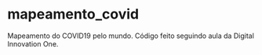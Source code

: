 # mapeamento_covid
Mapeamento do COVID19 pelo mundo. Código feito seguindo aula da Digital Innovation One.
